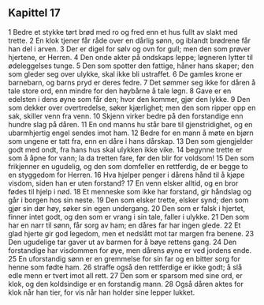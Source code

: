 ## Kapittel 17

1 Bedre et stykke tørt brød med ro og fred enn et hus fullt av slakt med trette. 
2 En klok tjener får råde over en dårlig sønn, og iblandt brødrene får han del i arven. 
3 Der er digel for sølv og ovn for gull; men den som prøver hjertene, er Herren. 
4 Den onde akter på ondskaps leppe; løgneren lytter til ødeleggelses tunge. 
5 Den som spotter den fattige, håner hans skaper; den som gleder seg over ulykke, skal ikke bli ustraffet. 
6 De gamles krone er barnebarn, og barns pryd er deres fedre. 
7 Det sømmer seg ikke for dåren å tale store ord, enn mindre for den høybårne å tale løgn. 
8 Gave er en edelsten i dens øyne som får den; hvor den kommer, gjør den lykke. 
9 Den som dekker over overtredelse, søker kjærlighet; men den som ripper opp en sak, skiller venn fra venn. 
10 Skjenn virker bedre på den forstandige enn hundre slag på dåren. 
11 En ond manns hu står bare til gjenstridighet, og en ubarmhjertig engel sendes imot ham. 
12 Bedre for en mann å møte en bjørn som ungene er tatt fra, enn en dåre i hans dårskap. 
13 Den som gjengjelder godt med ondt, fra hans hus skal ulykken ikke vike. 
14 begynne trette er som å åpne for vann; la da tretten fare, før den blir for voldsom! 
15 Den som frikjenner en ugudelig, og den som domfeller en rettferdig, de er begge to en styggedom for Herren. 
16 Hva hjelper penger i dårens hånd til å kjøpe visdom, siden han er uten forstand? 
17 En venn elsker alltid, og en bror fødes til hjelp i nød. 
18 Et menneske som ikke har forstand, gir håndslag og går i borgen hos sin neste. 
19 Den som elsker trette, elsker synd; den som gjør sin dør høy, søker sin egen undergang. 
20 Den som er falsk i hjertet, finner intet godt, og den som er vrang i sin tale, faller i ulykke. 
21 Den som har en narr til sønn, får sorg av ham; en dåres far har ingen glede. 
22 Et glad hjerte gir god legedom, men et nedslått mot tar margen fra benene. 
23 Den ugudelige tar gaver ut av barmen for å bøye rettens gang. 
24 Den forstandige har visdommen for øye, men dårens øyne er ved jordens ende. 
25 En uforstandig sønn er en gremmelse for sin far og en bitter sorg for henne som fødte ham. 
26 straffe også den rettferdige er ikke godt; å slå edle menn er tvert imot all rett. 
27 Den som er sparsom med sine ord, er klok, og den koldsindige er en forstandig mann. 
28 Også dåren aktes for klok når han tier, for vis når han holder sine lepper lukket.
